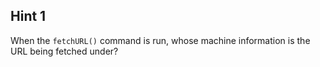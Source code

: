## Hint 1
When the `fetchURL()` command is run, whose machine information is the URL being fetched under?